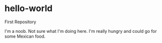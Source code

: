 # hello-world
First Repository 

I'm a noob. Not sure what I'm doing here.
I'm really hungry and could go for some Mexican food.
